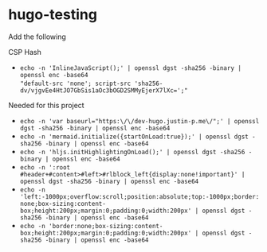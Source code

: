 # hugo-testing

Add the following

CSP Hash
- `echo -n 'InlineJavaScript();' | openssl dgst -sha256 -binary | openssl enc -base64`  
   `"default-src 'none'; script-src 'sha256-dv/vjgvEe4HtJO7GbSis1aOc3bOGD2SMMyEjerX7lXc=';"`

Needed for this project

- `echo -n 'var baseurl="https:\/\/dev-hugo.justin-p.me\/";' | openssl dgst -sha256 -binary | openssl enc -base64`
- `echo -n 'mermaid.initialize({startOnLoad:true});' | openssl dgst -sha256 -binary | openssl enc -base64`
- `echo -n 'hljs.initHighlightingOnLoad();' | openssl dgst -sha256 -binary | openssl enc -base64`
- `echo -n ':root #header+#content>#left>#rlblock_left{display:none!important}' | openssl dgst -sha256 -binary | openssl enc -base64`
- `echo -n 'left:-1000px;overflow:scroll;position:absolute;top:-1000px;border:none;box-sizing:content-box;height:200px;margin:0;padding:0;width:200px' | openssl dgst -sha256 -binary | openssl enc -base64`
- `echo -n 'border:none;box-sizing:content-box;height:200px;margin:0;padding:0;width:200px' | openssl dgst -sha256 -binary | openssl enc -base64`
